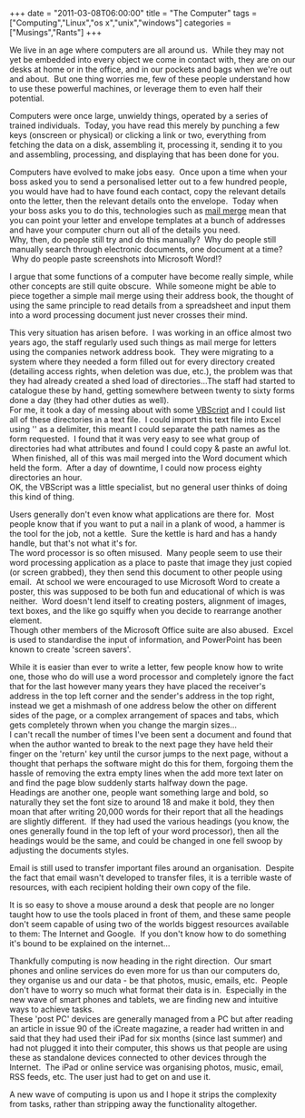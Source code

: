 +++
date = "2011-03-08T06:00:00"
title = "The Computer"
tags = ["Computing","Linux","os x","unix","windows"]
categories = ["Musings","Rants"]
+++

We live in an age where computers are all around us.  While they may not yet be embedded into every object we come in contact with, they are on our desks at home or in the office, and in our pockets and bags when we're out and about.  But one thing worries me, few of these people understand how to use these powerful machines, or leverage them to even half their potential.

Computers were once large, unwieldy things, operated by a series of trained individuals.  Today, you have read this merely by punching a few keys (onscreen or physical) or clicking a link or two, everything from fetching the data on a disk, assembling it, processing it, sending it to you and assembling, processing, and displaying that has been done for you.




Computers have evolved to make jobs easy.  Once upon a time when your boss asked you to send a personalised letter out to a few hundred people, you would have had to have found each contact, copy the relevant details onto the letter, then the relevant details onto the envelope.  Today when your boss asks you to do this, technologies such as [mail merge][1] mean that you can point your letter and envelope templates at a bunch of addresses and have your computer churn out all of the details you need.<br />
Why, then, do people still try and do this manually?  Why do people still manually search through electronic documents, one document at a time?  Why do people paste screenshots into Microsoft Word!?




I argue that some functions of a computer have become really simple, while other concepts are still quite obscure.  While someone might be able to piece together a simple mail merge using their address book, the thought of using the same principle to read details from a spreadsheet and input them into a word processing document just never crosses their mind.




This very situation has arisen before.  I was working in an office almost two years ago, the staff regularly used such things as mail merge for letters using the companies network address book.  They were migrating to a system where they needed a form filled out for every directory created (detailing access rights, when deletion was due, etc.), the problem was that they had already created a shed load of directories...The staff had started to catalogue these by hand, getting somewhere between twenty to sixty forms done a day (they had other duties as well).  <br />
For me, it took a day of messing about with some [VBScript][2] and I could list all of these directories in a text file.  I could import this text file into Excel using '' as a delimiter, this meant I could separate the path names as the form requested.  I found that it was very easy to see what group of directories had what attributes and found I could copy &amp; paste an awful lot.  When finished, all of this was mail merged into the Word document which held the form.  After a day of downtime, I could now process eighty directories an hour.<br />
OK, the VBScript was a little specialist, but no general user thinks of doing this kind of thing.




Users generally don't even know what applications are there for.  Most people know that if you want to put a nail in a plank of wood, a hammer is the tool for the job, not a kettle.  Sure the kettle is hard and has a handy handle, but that's not what it's for.<br />
The word processor is so often misused.  Many people seem to use their word processing application as a place to paste that image they just copied (or screen grabbed), they then send this document to other people using email.  At school we were encouraged to use Microsoft Word to create a poster, this was supposed to be both fun and educational of which is was neither.  Word doesn't lend itself to creating posters, alignment of images, text boxes, and the like go squiffy when you decide to rearrange another element. <br />
Though other members of the Microsoft Office suite are also abused.  Excel is used to standardise the input of information, and PowerPoint has been known to create 'screen savers'.




While it is easier than ever to write a letter, few people know how to write one, those who do will use a word processor and completely ignore the fact that for the last however many years they have placed the receiver's address in the top left corner and the sender's address in the top right, instead we get a mishmash of one address below the other on different sides of the page, or a complex arrangement of spaces and tabs, which gets completely thrown when you change the margin sizes...<br />
I can't recall the number of times I've been sent a document and found that when the author wanted to break to the next page they have held their finger on the 'return' key until the cursor jumps to the next page, without a thought that perhaps the software might do this for them, forgoing them the hassle of removing the extra empty lines when the add more text later on and find the page blow suddenly starts halfway down the page.<br />
Headings are another one, people want something large and bold, so naturally they set the font size to around 18 and make it bold, they then moan that after writing 20,000 words for their report that all the headings are slightly different.  If they had used the various headings (you know, the ones generally found in the top left of your word processor), then all the headings would be the same, and could be changed in one fell swoop by adjusting the documents styles.




Email is still used to transfer important files around an organisation.  Despite the fact that email wasn't developed to transfer files, it is a terrible waste of resources, with each recipient holding their own copy of the file.




It is so easy to shove a mouse around a desk that people are no longer taught how to use the tools placed in front of them, and these same people don't seem capable of using two of the worlds biggest resources available to them: The Internet and Google.  If you don't know how to do something it's bound to be explained on the internet...




Thankfully computing is now heading in the right direction.  Our smart phones and online services do even more for us than our computers do, they organise us and our data - be that photos, music, emails, etc.  People don't have to worry so much what format their data is in.  Especially in the new wave of smart phones and tablets, we are finding new and intuitive ways to achieve tasks.<br />
These 'post PC' devices are generally managed from a PC but after reading an article in issue 90 of the iCreate magazine, a reader had written in and said that they had used their iPad for six months (since last summer) and had not plugged it into their computer, this shows us that people are using these as standalone devices connected to other devices through the Internet.  The iPad or online service was organising photos, music, email, RSS feeds, etc. The user just had to get on and use it.




A new wave of computing is upon us and I hope it strips the complexity from tasks, rather than stripping away the functionality altogether.

  [1]: http://en.wikipedia.org/wiki/Mail_merge
  [2]: http://en.wikipedia.org/wiki/VBScript
